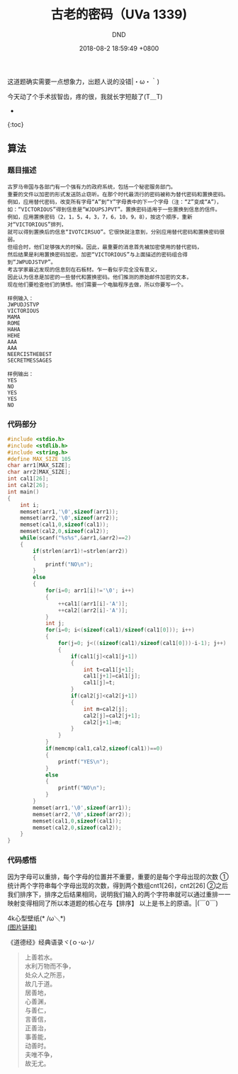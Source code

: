 ﻿---
layout: post
title:  "古老的密码（UVa 1339)"
date:   2018-08-2 18:59:49 +0800
categories: C-program-language
tags: C-program-language
img: http://or4d8nhvk.bkt.clouddn.com/18-8-4/9917512.jpg
author: DND
---

这道题确实需要一点想象力，出题人说的没错|・ω・｀)

今天动了个手术拔智齿，疼的很，我就长字短敲了(T＿T)

* 
{:toc}

## 算法

### 题目描述
```
古罗马帝国与各部门有一个强有力的政府系统，包括一个秘密服务部门。
重要的文件以加密的形式发送防止窃听。在那个时代最流行的密码被称为替代密码和置换密码。
例如，应用替代密码，改变所有字母“A”到“Y”字母表中的下一个字母（注：“Z”变成“A”），
如：“VICTORIOUS”得到信息是“WJDUPSJPVT”。置换密码适用于一些置换到信息的信件。
例如，应用置换密码（2，1，5，4，3，7，6，10，9，8），按这个顺序，重新对“VICTORIOUS”排列，
就可以得到置换后的信息“IVOTCIRSUO”。它很快就注意到，分别应用替代密码和置换密码很弱。
但组合时，他们足够强大的时候。因此，最重要的消息首先被加密使用的替代密码，
然后结果是利用置换密码加密。加密“VICTORIOUS”与上面描述的密码组合得到“JWPUDJSTVP”。
考古学家最近发现的信息刻在石板材。乍一看似乎完全没有意义，
因此认为信息是加密的一些替代和置换密码。他们推测的原始邮件加密的文本，
现在他们要检查他们的猜想。他们需要一个电脑程序去做，所以你要写一个。

样例输入：
JWPUDJSTVP
VICTORIOUS
MAMA
ROME
HAHA
HEHE
AAA
AAA
NEERCISTHEBEST
SECRETMESSAGES

样例输出：
YES
NO
YES
YES
NO
```

### 代码部分

```c++
#include <stdio.h>
#include <stdlib.h>
#include <string.h>
#define MAX_SIZE 105
char arr1[MAX_SIZE];
char arr2[MAX_SIZE];
int cal1[26];
int cal2[26];
int main()
{
    int i;
    memset(arr1,'\0',sizeof(arr1));
    memset(arr2,'\0',sizeof(arr2));
    memset(cal1,0,sizeof(cal1));
    memset(cal2,0,sizeof(cal2));
    while(scanf("%s%s",&arr1,&arr2)==2)
    {
        if(strlen(arr1)!=strlen(arr2))
        {
            printf("NO\n");
        }
        else
        {
            for(i=0; arr1[i]!='\0'; i++)
            {
                ++cal1[(arr1[i]-'A')];
                ++cal2[(arr2[i]-'A')];
            }
            int j;
            for(i=0; i<(sizeof(cal1)/sizeof(cal1[0])); i++)
            {
                for(j=0; j<((sizeof(cal1)/sizeof(cal1[0]))-i-1); j++)
                {
                    if(cal1[j]<cal1[j+1])
                    {
                        int t=cal1[j+1];
                        cal1[j+1]=cal1[j];
                        cal1[j]=t;
                    }
                    if(cal2[j]<cal2[j+1])
                    {
                        int m=cal2[j];
                        cal2[j]=cal2[j+1];
                        cal2[j+1]=m;
                    }
                }
            }
            if(memcmp(cal1,cal2,sizeof(cal1))==0)
            {
                printf("YES\n");
            }
            else
            {
                printf("NO\n");
            }
        }
        memset(arr1,'\0',sizeof(arr1));
        memset(arr2,'\0',sizeof(arr2));
        memset(cal1,0,sizeof(cal1));
        memset(cal2,0,sizeof(cal2));
    }
}

```


### 代码感悟
因为字母可以重排，每个字母的位置并不重要，重要的是每个字母出现的次数
①统计两个字符串每个字母出现的次数，得到两个数组cnt1[26]，cnt2[26]
②之后我们排序下，排序之后结果相同，说明我们输入的两个字符串就可以通过重排一一映射变得相同了所以本道题的核心在与【排序】
以上是书上的原语。|(￣0￣)

4k心型壁纸(* /ω＼*)  
[(图片链接)](http://or4d8nhvk.bkt.clouddn.com/18-8-4/51059962.jpg)

《道德经》经典语录ヾ(ｏ･ω･)ﾉ

> 上善若水。  
水利万物而不争，  
处众人之所恶，  
故几于道。  
居善地，  
心善渊，  
与善仁，  
言善信，  
正善治，  
事善能，  
动善时。  
夫唯不争，  
故无尤。  


